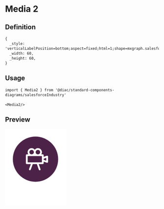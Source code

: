 # Media 2

## Definition

```
{
  _style: 'verticalLabelPosition=bottom;aspect=fixed;html=1;shape=mxgraph.salesforce.media2;',
  _width: 60,
  _height: 60,
}
```

## Usage

```
import { Media2 } from '@diac/standard-components-diagrams/salesforceIndustry'

<Media2/>
```

## Preview

<img src="./media-2.png" width="200"/>
